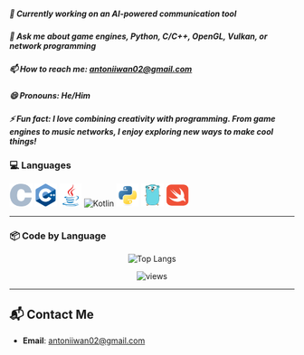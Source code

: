 ##### 🔭 Currently working on an **AI-powered communication tool**  
##### 💬 Ask me about **game engines, Python, C/C++, OpenGL, Vulkan, or network programming**  
##### 📫 How to reach me: **antoniiwan02@gmail.com**  
##### 😄 Pronouns: **He/Him**  
##### ⚡ Fun fact: I love combining creativity with programming. From game engines to music networks, I enjoy exploring new ways to make cool things!  

<h3 align="left">💻 Languages</h3>
<p align="left">
  <img src="https://raw.githubusercontent.com/devicons/devicon/master/icons/c/c-original.svg" alt="C" width="40" height="40"/>
  <img src="https://raw.githubusercontent.com/devicons/devicon/master/icons/cplusplus/cplusplus-original.svg" alt="C++" width="40" height="40"/>
  <img src="https://raw.githubusercontent.com/devicons/devicon/master/icons/java/java-original.svg" alt="Java" width="40" height="40"/>
  <img src="https://www.vectorlogo.zone/logos/kotlinlang/kotlinlang-icon.svg" alt="Kotlin" width="40" height="40"/>
  <img src="https://raw.githubusercontent.com/devicons/devicon/master/icons/python/python-original.svg" alt="Python" width="40" height="40"/>
  <img src="https://raw.githubusercontent.com/devicons/devicon/master/icons/go/go-original.svg" alt="Go" width="40" height="40"/>
  <img src="https://raw.githubusercontent.com/devicons/devicon/master/icons/swift/swift-original.svg" alt="Swift" width="40" height="40"/>
</p>

---

<h3 align="left">📦 Code by Language</h3>
<p align="center">
  <img src="https://github-readme-stats.vercel.app/api/top-langs/?username=masloorzech&layout=compact&langs_count=10&theme=tokyonight&cache_seconds=7200" alt="Top Langs" />
</p>

<p align="center">
  <img src="https://komarev.com/ghpvc/?username=masloorzech&label=Profile%20views&color=0e75b6&style=flat" alt="views" />
</p>

---

## 📬 Contact Me
- **Email**: antoniiwan02@gmail.com  

